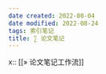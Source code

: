 ```yaml
---
date created: 2022-08-04
date modified: 2022-08-24
tags: 索引笔记
title: ∑ 论文笔记
---
```


x:: [[» 论文笔记工作流]]
